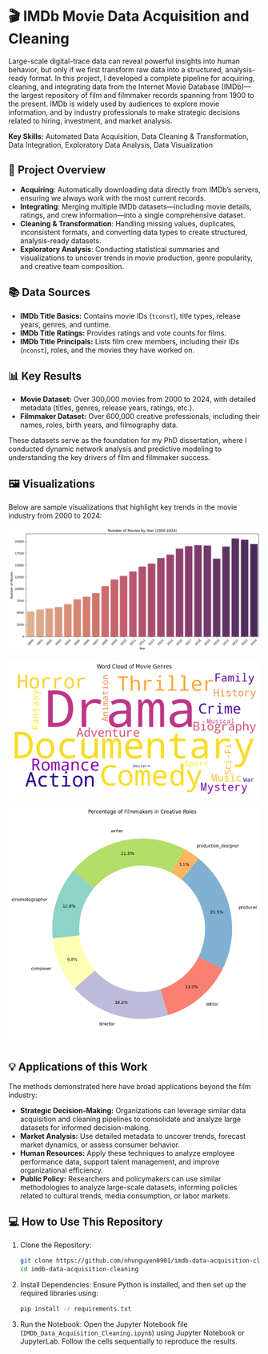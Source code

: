 # 🎬 IMDb Movie Data Acquisition and Cleaning

Large-scale digital-trace data can reveal powerful insights into human behavior, but only if we first transform raw data into a structured, analysis-ready format. In this project, I developed a complete pipeline for acquiring, cleaning, and integrating data from the Internet Movie Database (IMDb)—the largest repository of film and filmmaker records spanning from 1900 to the present. IMDb is widely used by audiences to explore movie information, and by industry professionals to make strategic decisions related to hiring, investment, and market analysis.

**Key Skills:** Automated Data Acquisition, Data Cleaning & Transformation, Data Integration, Exploratory Data Analysis, Data Visualization

## 🚀 Project Overview

- **Acquiring**: Automatically downloading data directly from IMDb’s servers, ensuring we always work with the most current records.
- **Integrating**: Merging multiple IMDb datasets—including movie details, ratings, and crew information—into a single comprehensive dataset.
- **Cleaning & Transformation**: Handling missing values, duplicates, inconsistent formats, and converting data types to create structured, analysis-ready datasets.
- **Exploratory Analysis**: Conducting statistical summaries and visualizations to uncover trends in movie production, genre popularity, and creative team composition.

## 📚 Data Sources

- **IMDb Title Basics:** Contains movie IDs (`tconst`), title types, release years, genres, and runtime.
- **IMDb Title Ratings:** Provides ratings and vote counts for films.
- **IMDb Title Principals:** Lists film crew members, including their IDs (`nconst`), roles, and the movies they have worked on.

## 📊 Key Results

- **Movie Dataset:** Over 300,000 movies from 2000 to 2024, with detailed metadata (titles, genres, release years, ratings, etc.).
- **Filmmaker Dataset:** Over 600,000 creative professionals, including their names, roles, birth years, and filmography data.

These datasets serve as the foundation for my PhD dissertation, where I conducted dynamic network analysis and predictive modeling to understanding the key drivers of film and filmmaker success.

##  🖼️ Visualizations 

Below are sample visualizations that highlight key trends in the movie industry from 2000 to 2024:

![Movie Production Trends](image/num_movies_2000_2024.png)

![Genre Popularity Trends](image/genre_popularity_2000_2024.png)

![Share of Creative Roles](image/creative_roles_percentage_2000_2024.png)

## 💡 Applications of this Work

The methods demonstrated here have broad applications beyond the film industry:
- **Strategic Decision-Making:** Organizations can leverage similar data acquisition and cleaning pipelines to consolidate and analyze large datasets for informed decision-making.
- **Market Analysis:** Use detailed metadata to uncover trends, forecast market dynamics, or assess consumer behavior.
- **Human Resources:** Apply these techniques to analyze employee performance data, support talent management, and improve organizational efficiency.
- **Public Policy:** Researchers and policymakers can use similar methodologies to analyze large-scale datasets, informing policies related to cultural trends, media consumption, or labor markets.

## 💻 How to Use This Repository

1. Clone the Repository:  
   ```bash
   git clone https://github.com/nhunguyen0901/imdb-data-acquisition-cleaning.git
   cd imdb-data-acquisition-cleaning

2. Install Dependencies:
Ensure Python is installed, and then set up the required libraries using:
    ```bash
    pip install -r requirements.txt

3. Run the Notebook:
Open the Jupyter Notebook file (`IMDb_Data_Acquisition_Cleaning.ipynb`) using Jupyter Notebook or JupyterLab. Follow the cells sequentially to reproduce the results.



